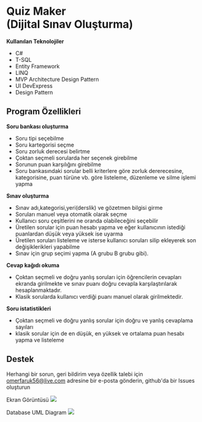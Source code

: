 # Quiz Maker <br/> (Dijital Sınav Oluşturma)

<b>Kullanılan Teknolojiler</b>
- C#
- T-SQL
- Entity Framework
- LINQ 
- MVP Architecture Design Pattern
- UI DevExpress 
- Design Pattern 

## <b>Program Özellikleri</b>

<b>Soru bankası oluşturma</b>
- Soru tipi seçebilme
- Soru kartegorisi seçme
- Soru zorluk derecesi belirtme
- Çoktan seçmeli sorularda her seçenek girebilme
- Sorunun puan karşılığını girebilme
- Soru bankasındaki sorular belli kriterlere göre zorluk dererecesine, kategorisine, puan türüne vb. göre listeleme, düzenleme ve silme işlemi yapma

<b>Sınav oluşturma</b>
- Sınav adı,kategorisi,yeri(derslik) ve gözetmen bilgisi girme
- Soruları manuel veya otomatik olarak seçme
- Kullanıcı soru çeşitlerini ne oranda olabileceğini seçebilir
- Üretilen sorular için puan hesabı yapma ve eğer kullanıcının istediği puanlardan düşük veya yüksek ise uyarma 
- Üretilen soruları listeleme ve isterse kullanıcı soruları silip ekleyerek son değişiklerikleri yapabilme
- Sınav için grup seçimi yapma (A grubu B grubu gibi).

<b>Cevap kağıdı okuma</b>
- Çoktan seçmeli ve doğru yanlış soruları için öğrencilerin cevapları ekranda girilmekte ve sınav puanı doğru cevapla karşılaştırılarak hesaplanmaktadır.
- Klasik sorularda kullanıcı verdiği puanı manuel olarak girilmektedir.

<b>Soru istatistikleri</b>
- Çoktan seçmeli ve doğru yanlış sorular için doğru ve yanlış cevaplama sayıları
- klasik sorular için de en düşük, en yüksek ve ortalama puan hesabı yapma ve listeleme

## <b>Destek</b>
Herhangi bir sorun, geri bildirim veya özellik talebi için omerfaruk56@live.com adresine bir e-posta gönderin, github'da bir Issues oluşturun

Ekran Görüntüsü
![](https://i.imgyukle.com/2021/01/18/HJzGob.jpg)

Database UML Diagram
![](https://i.hizliresim.com/WHdRSx.png)


